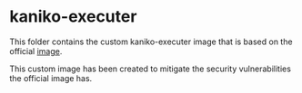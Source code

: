 # kaniko-executer 

This folder contains the custom kaniko-executer image that is based on the official [image](https://github.com/GoogleContainerTools/kaniko/blob/v1.6.0/deploy/Dockerfile).

This custom image has been created to mitigate the security vulnerabilities the official image has.
